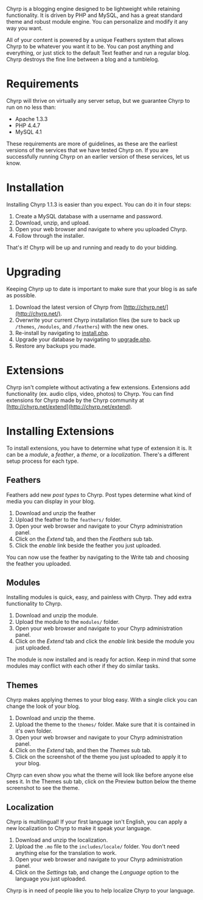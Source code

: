 Chyrp is a blogging engine designed to be lightweight while retaining functionality. It is driven by PHP and MySQL, and has a great standard theme and robust module engine. You can personalize and modify it any way you want.

All of your content is powered by a unique Feathers system that allows Chyrp to be whatever you want it to be. You can post anything and everything, or just stick to the default Text feather and run a regular blog. Chyrp destroys the fine line between a blog and a tumblelog.

Requirements
============
Chyrp will thrive on virtually any server setup, but we guarantee Chyrp to run on no less than:

* Apache 1.3.3
* PHP 4.4.7
* MySQL 4.1

These requirements are more of guidelines, as these are the earliest versions of the services that we have tested Chyrp on. If you are successfully running Chyrp on an earlier version of these services, let us know.

Installation
============
Installing Chyrp 1.1.3 is easier than you expect. You can do it in four steps:

1. Create a MySQL database with a username and password.
2. Download, unzip, and upload.
3. Open your web browser and navigate to where you uploaded Chyrp.
4. Follow through the installer.

That's it! Chyrp will be up and running and ready to do your bidding.

Upgrading
=========
Keeping Chyrp up to date is important to make sure that your blog is as safe as possible.

1. Download the latest version of Chyrp from [http://chyrp.net/](http://chyrp.net/).
2. Overwrite your current Chyrp installation files (be sure to back up `/themes`, `/modules`, and `/feathers`) with the new ones.
3. Re-install by navigating to [install.php]().
4. Upgrade your database by navigating to [upgrade.php]().
5. Restore any backups you made.

Extensions
==========
Chyrp isn't complete without activating a few extensions. Extensions add functionality (ex. audio clips, video, photos) to Chyrp. You can find extensions for Chyrp made by the Chyrp community at [http://chyrp.net/extend](http://chyrp.net/extend).

Installing Extensions
=====================
To install extensions, you have to determine what type of extension it is. It can be a *module*, a *feather*, a *theme*, or a *localization*. There's a different setup process for each type.

## Feathers
Feathers add new *post types* to Chyrp. Post types determine what kind of media you can display in your blog.

1. Download and unzip the feather
2. Upload the feather to the `feathers/` folder.
3. Open your web browser and navigate to your Chyrp administration panel.
4. Click on the *Extend* tab, and then the *Feathers* sub tab.
5. Click the *enable* link beside the feather you just uploaded.

You can now use the feather by navigating to the Write tab and choosing the feather you uploaded.

## Modules
Installing modules is quick, easy, and painless with Chyrp. They add extra functionality to Chyrp.

1. Download and unzip the module.
1. Upload the module to the `modules/` folder.
1. Open your web browser and navigate to your Chyrp administration panel.
1. Click on the *Extend* tab and click the *enable* link beside the module you just uploaded.

The module is now installed and is ready for action. Keep in mind that some modules may conflict with each other if they do similar tasks.

## Themes
Chyrp makes applying themes to your blog easy. With a single click you can change the look of your blog.

1. Download and unzip the theme.
2. Upload the theme to the `themes/` folder. Make sure that it is contained in it's own folder.
3. Open your web browser and navigate to your Chyrp administration panel.
4. Click on the *Extend* tab, and then the *Themes* sub tab.
5. Click on the screenshot of the theme you just uploaded to apply it to your blog.

Chyrp can even show you what the theme will look like before anyone else sees it. In the Themes sub tab, click on the Preview button below the theme screenshot to see the theme.

## Localization
Chyrp is multilingual! If your first language isn't English, you can apply a new localization to Chyrp to make it speak your language.

1. Download and unzip the localization.
1. Upload the `.mo` file to the `includes/locale/` folder. You don't need anything else for the translation to work.
1. Open your web browser and navigate to your Chyrp administration panel.
1. Click on the *Settings* tab, and change the *Language* option to the language you just uploaded.

Chyrp is in need of people like you to help localize Chyrp to your language.